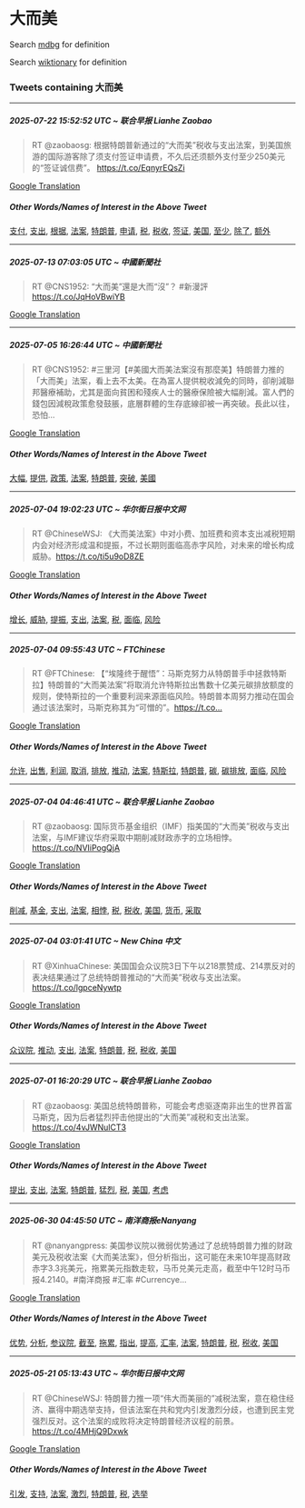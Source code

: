 # 大而美

Search [mdbg](https://www.mdbg.net/chinese/dictionary?page=worddict&wdrst=0&wdqb=大而美) for definition

Search [wiktionary](https://en.wiktionary.org/wiki/大而美) for definition

### Tweets containing 大而美

___
##### 2025-07-22 15:52:52 UTC ~ 联合早报 Lianhe Zaobao
> RT @zaobaosg: 根据特朗普新通过的“大而美”税收与支出法案，到美国旅游的国际游客除了须支付签证申请费，不久后还须额外支付至少250美元的“签证诚信费”。 https://t.co/EqnyrEQsZi

[Google Translation](https://translate.google.com/?hi=en&tab=TT&sl=zh-CN&tl=en&op=translate&text=RT+%40zaobaosg%3A+%E6%A0%B9%E6%8D%AE%E7%89%B9%E6%9C%97%E6%99%AE%E6%96%B0%E9%80%9A%E8%BF%87%E7%9A%84%E2%80%9C%E5%A4%A7%E8%80%8C%E7%BE%8E%E2%80%9D%E7%A8%8E%E6%94%B6%E4%B8%8E%E6%94%AF%E5%87%BA%E6%B3%95%E6%A1%88%EF%BC%8C%E5%88%B0%E7%BE%8E%E5%9B%BD%E6%97%85%E6%B8%B8%E7%9A%84%E5%9B%BD%E9%99%85%E6%B8%B8%E5%AE%A2%E9%99%A4%E4%BA%86%E9%A1%BB%E6%94%AF%E4%BB%98%E7%AD%BE%E8%AF%81%E7%94%B3%E8%AF%B7%E8%B4%B9%EF%BC%8C%E4%B8%8D%E4%B9%85%E5%90%8E%E8%BF%98%E9%A1%BB%E9%A2%9D%E5%A4%96%E6%94%AF%E4%BB%98%E8%87%B3%E5%B0%91250%E7%BE%8E%E5%85%83%E7%9A%84%E2%80%9C%E7%AD%BE%E8%AF%81%E8%AF%9A%E4%BF%A1%E8%B4%B9%E2%80%9D%E3%80%82+https%3A%2F%2Ft.co%2FEqnyrEQsZi)
##### Other Words/Names of Interest in the Above Tweet
[支付](支付.md), [支出](支出.md), [根据](根据.md), [法案](法案.md), [特朗普](特朗普.md), [申请](申请.md), [税](税.md), [税收](税收.md), [签证](签证.md), [美国](美国.md), [至少](至少.md), [除了](除了.md), [额外](额外.md)
___
##### 2025-07-13 07:03:05 UTC ~ 中國新聞社
> RT @CNS1952: “大而美”還是大而“沒”？  #新漫評 https://t.co/JqHoVBwiYB

[Google Translation](https://translate.google.com/?hi=en&tab=TT&sl=zh-CN&tl=en&op=translate&text=RT+%40CNS1952%3A+%E2%80%9C%E5%A4%A7%E8%80%8C%E7%BE%8E%E2%80%9D%E9%82%84%E6%98%AF%E5%A4%A7%E8%80%8C%E2%80%9C%E6%B2%92%E2%80%9D%EF%BC%9F++%23%E6%96%B0%E6%BC%AB%E8%A9%95+https%3A%2F%2Ft.co%2FJqHoVBwiYB)
___
##### 2025-07-05 16:26:44 UTC ~ 中國新聞社
> RT @CNS1952: #三里河【#美國大而美法案沒有那麼美】特朗普力推的「大而美」法案，看上去不太美。在為富人提供稅收減免的同時，卻削減聯邦醫療補助，尤其是面向貧困和殘疾人士的醫療保險被大幅削減。富人們的錢包因減稅政策愈發鼓脹，底層群體的生存底線卻被一再突破。長此以往，恐怕…

[Google Translation](https://translate.google.com/?hi=en&tab=TT&sl=zh-CN&tl=en&op=translate&text=RT+%40CNS1952%3A+%23%E4%B8%89%E9%87%8C%E6%B2%B3%E3%80%90%23%E7%BE%8E%E5%9C%8B%E5%A4%A7%E8%80%8C%E7%BE%8E%E6%B3%95%E6%A1%88%E6%B2%92%E6%9C%89%E9%82%A3%E9%BA%BC%E7%BE%8E%E3%80%91%E7%89%B9%E6%9C%97%E6%99%AE%E5%8A%9B%E6%8E%A8%E7%9A%84%E3%80%8C%E5%A4%A7%E8%80%8C%E7%BE%8E%E3%80%8D%E6%B3%95%E6%A1%88%EF%BC%8C%E7%9C%8B%E4%B8%8A%E5%8E%BB%E4%B8%8D%E5%A4%AA%E7%BE%8E%E3%80%82%E5%9C%A8%E7%82%BA%E5%AF%8C%E4%BA%BA%E6%8F%90%E4%BE%9B%E7%A8%85%E6%94%B6%E6%B8%9B%E5%85%8D%E7%9A%84%E5%90%8C%E6%99%82%EF%BC%8C%E5%8D%BB%E5%89%8A%E6%B8%9B%E8%81%AF%E9%82%A6%E9%86%AB%E7%99%82%E8%A3%9C%E5%8A%A9%EF%BC%8C%E5%B0%A4%E5%85%B6%E6%98%AF%E9%9D%A2%E5%90%91%E8%B2%A7%E5%9B%B0%E5%92%8C%E6%AE%98%E7%96%BE%E4%BA%BA%E5%A3%AB%E7%9A%84%E9%86%AB%E7%99%82%E4%BF%9D%E9%9A%AA%E8%A2%AB%E5%A4%A7%E5%B9%85%E5%89%8A%E6%B8%9B%E3%80%82%E5%AF%8C%E4%BA%BA%E5%80%91%E7%9A%84%E9%8C%A2%E5%8C%85%E5%9B%A0%E6%B8%9B%E7%A8%85%E6%94%BF%E7%AD%96%E6%84%88%E7%99%BC%E9%BC%93%E8%84%B9%EF%BC%8C%E5%BA%95%E5%B1%A4%E7%BE%A4%E9%AB%94%E7%9A%84%E7%94%9F%E5%AD%98%E5%BA%95%E7%B7%9A%E5%8D%BB%E8%A2%AB%E4%B8%80%E5%86%8D%E7%AA%81%E7%A0%B4%E3%80%82%E9%95%B7%E6%AD%A4%E4%BB%A5%E5%BE%80%EF%BC%8C%E6%81%90%E6%80%95%E2%80%A6)
##### Other Words/Names of Interest in the Above Tweet
[大幅](大幅.md), [提供](提供.md), [政策](政策.md), [法案](法案.md), [特朗普](特朗普.md), [突破](突破.md), [美國](美國.md)
___
##### 2025-07-04 19:02:23 UTC ~ 华尔街日报中文网
> RT @ChineseWSJ: 《大而美法案》中对小费、加班费和资本支出减税短期内会对经济形成温和提振，不过长期则面临高赤字风险，对未来的增长构成威胁。https://t.co/ti5u9oD8ZE

[Google Translation](https://translate.google.com/?hi=en&tab=TT&sl=zh-CN&tl=en&op=translate&text=RT+%40ChineseWSJ%3A+%E3%80%8A%E5%A4%A7%E8%80%8C%E7%BE%8E%E6%B3%95%E6%A1%88%E3%80%8B%E4%B8%AD%E5%AF%B9%E5%B0%8F%E8%B4%B9%E3%80%81%E5%8A%A0%E7%8F%AD%E8%B4%B9%E5%92%8C%E8%B5%84%E6%9C%AC%E6%94%AF%E5%87%BA%E5%87%8F%E7%A8%8E%E7%9F%AD%E6%9C%9F%E5%86%85%E4%BC%9A%E5%AF%B9%E7%BB%8F%E6%B5%8E%E5%BD%A2%E6%88%90%E6%B8%A9%E5%92%8C%E6%8F%90%E6%8C%AF%EF%BC%8C%E4%B8%8D%E8%BF%87%E9%95%BF%E6%9C%9F%E5%88%99%E9%9D%A2%E4%B8%B4%E9%AB%98%E8%B5%A4%E5%AD%97%E9%A3%8E%E9%99%A9%EF%BC%8C%E5%AF%B9%E6%9C%AA%E6%9D%A5%E7%9A%84%E5%A2%9E%E9%95%BF%E6%9E%84%E6%88%90%E5%A8%81%E8%83%81%E3%80%82https%3A%2F%2Ft.co%2Fti5u9oD8ZE)
##### Other Words/Names of Interest in the Above Tweet
[增长](增长.md), [威胁](威胁.md), [提振](提振.md), [支出](支出.md), [法案](法案.md), [税](税.md), [面临](面临.md), [风险](风险.md)
___
##### 2025-07-04 09:55:43 UTC ~ FTChinese
> RT @FTChinese: 【“埃隆终于醒悟”：马斯克努力从特朗普手中拯救特斯拉】特朗普的“大而美法案”将取消允许特斯拉出售数十亿美元碳排放额度的规则，使特斯拉的一个重要利润来源面临风险。特朗普本周努力推动在国会通过该法案时，马斯克称其为“可憎的”。https://t.co…

[Google Translation](https://translate.google.com/?hi=en&tab=TT&sl=zh-CN&tl=en&op=translate&text=RT+%40FTChinese%3A+%E3%80%90%E2%80%9C%E5%9F%83%E9%9A%86%E7%BB%88%E4%BA%8E%E9%86%92%E6%82%9F%E2%80%9D%EF%BC%9A%E9%A9%AC%E6%96%AF%E5%85%8B%E5%8A%AA%E5%8A%9B%E4%BB%8E%E7%89%B9%E6%9C%97%E6%99%AE%E6%89%8B%E4%B8%AD%E6%8B%AF%E6%95%91%E7%89%B9%E6%96%AF%E6%8B%89%E3%80%91%E7%89%B9%E6%9C%97%E6%99%AE%E7%9A%84%E2%80%9C%E5%A4%A7%E8%80%8C%E7%BE%8E%E6%B3%95%E6%A1%88%E2%80%9D%E5%B0%86%E5%8F%96%E6%B6%88%E5%85%81%E8%AE%B8%E7%89%B9%E6%96%AF%E6%8B%89%E5%87%BA%E5%94%AE%E6%95%B0%E5%8D%81%E4%BA%BF%E7%BE%8E%E5%85%83%E7%A2%B3%E6%8E%92%E6%94%BE%E9%A2%9D%E5%BA%A6%E7%9A%84%E8%A7%84%E5%88%99%EF%BC%8C%E4%BD%BF%E7%89%B9%E6%96%AF%E6%8B%89%E7%9A%84%E4%B8%80%E4%B8%AA%E9%87%8D%E8%A6%81%E5%88%A9%E6%B6%A6%E6%9D%A5%E6%BA%90%E9%9D%A2%E4%B8%B4%E9%A3%8E%E9%99%A9%E3%80%82%E7%89%B9%E6%9C%97%E6%99%AE%E6%9C%AC%E5%91%A8%E5%8A%AA%E5%8A%9B%E6%8E%A8%E5%8A%A8%E5%9C%A8%E5%9B%BD%E4%BC%9A%E9%80%9A%E8%BF%87%E8%AF%A5%E6%B3%95%E6%A1%88%E6%97%B6%EF%BC%8C%E9%A9%AC%E6%96%AF%E5%85%8B%E7%A7%B0%E5%85%B6%E4%B8%BA%E2%80%9C%E5%8F%AF%E6%86%8E%E7%9A%84%E2%80%9D%E3%80%82https%3A%2F%2Ft.co%E2%80%A6)
##### Other Words/Names of Interest in the Above Tweet
[允许](允许.md), [出售](出售.md), [利润](利润.md), [取消](取消.md), [排放](排放.md), [推动](推动.md), [法案](法案.md), [特斯拉](特斯拉.md), [特朗普](特朗普.md), [碳](碳.md), [碳排放](碳排放.md), [面临](面临.md), [风险](风险.md)
___
##### 2025-07-04 04:46:41 UTC ~ 联合早报 Lianhe Zaobao
> RT @zaobaosg: 国际货币基金组织（IMF）指美国的“大而美”税收与支出法案，与IMF建议华府采取中期削减财政赤字的立场相悖。 https://t.co/NVIiPogQjA

[Google Translation](https://translate.google.com/?hi=en&tab=TT&sl=zh-CN&tl=en&op=translate&text=RT+%40zaobaosg%3A+%E5%9B%BD%E9%99%85%E8%B4%A7%E5%B8%81%E5%9F%BA%E9%87%91%E7%BB%84%E7%BB%87%EF%BC%88IMF%EF%BC%89%E6%8C%87%E7%BE%8E%E5%9B%BD%E7%9A%84%E2%80%9C%E5%A4%A7%E8%80%8C%E7%BE%8E%E2%80%9D%E7%A8%8E%E6%94%B6%E4%B8%8E%E6%94%AF%E5%87%BA%E6%B3%95%E6%A1%88%EF%BC%8C%E4%B8%8EIMF%E5%BB%BA%E8%AE%AE%E5%8D%8E%E5%BA%9C%E9%87%87%E5%8F%96%E4%B8%AD%E6%9C%9F%E5%89%8A%E5%87%8F%E8%B4%A2%E6%94%BF%E8%B5%A4%E5%AD%97%E7%9A%84%E7%AB%8B%E5%9C%BA%E7%9B%B8%E6%82%96%E3%80%82+https%3A%2F%2Ft.co%2FNVIiPogQjA)
##### Other Words/Names of Interest in the Above Tweet
[削减](削减.md), [基金](基金.md), [支出](支出.md), [法案](法案.md), [相悖](相悖.md), [税](税.md), [税收](税收.md), [美国](美国.md), [货币](货币.md), [采取](采取.md)
___
##### 2025-07-04 03:01:41 UTC ~ New China 中文
> RT @XinhuaChinese: 美国国会众议院3日下午以218票赞成、214票反对的表决结果通过了总统特朗普推动的“大而美”税收与支出法案。 https://t.co/lgpceNywtp

[Google Translation](https://translate.google.com/?hi=en&tab=TT&sl=zh-CN&tl=en&op=translate&text=RT+%40XinhuaChinese%3A+%E7%BE%8E%E5%9B%BD%E5%9B%BD%E4%BC%9A%E4%BC%97%E8%AE%AE%E9%99%A23%E6%97%A5%E4%B8%8B%E5%8D%88%E4%BB%A5218%E7%A5%A8%E8%B5%9E%E6%88%90%E3%80%81214%E7%A5%A8%E5%8F%8D%E5%AF%B9%E7%9A%84%E8%A1%A8%E5%86%B3%E7%BB%93%E6%9E%9C%E9%80%9A%E8%BF%87%E4%BA%86%E6%80%BB%E7%BB%9F%E7%89%B9%E6%9C%97%E6%99%AE%E6%8E%A8%E5%8A%A8%E7%9A%84%E2%80%9C%E5%A4%A7%E8%80%8C%E7%BE%8E%E2%80%9D%E7%A8%8E%E6%94%B6%E4%B8%8E%E6%94%AF%E5%87%BA%E6%B3%95%E6%A1%88%E3%80%82+https%3A%2F%2Ft.co%2FlgpceNywtp)
##### Other Words/Names of Interest in the Above Tweet
[众议院](众议院.md), [推动](推动.md), [支出](支出.md), [法案](法案.md), [特朗普](特朗普.md), [税](税.md), [税收](税收.md), [美国](美国.md)
___
##### 2025-07-01 16:20:29 UTC ~ 联合早报 Lianhe Zaobao
> RT @zaobaosg: 美国总统特朗普称，可能会考虑驱逐南非出生的世界首富马斯克，因为后者猛烈抨击他提出的“大而美”减税和支出法案。 https://t.co/4vJWNulCT3

[Google Translation](https://translate.google.com/?hi=en&tab=TT&sl=zh-CN&tl=en&op=translate&text=RT+%40zaobaosg%3A+%E7%BE%8E%E5%9B%BD%E6%80%BB%E7%BB%9F%E7%89%B9%E6%9C%97%E6%99%AE%E7%A7%B0%EF%BC%8C%E5%8F%AF%E8%83%BD%E4%BC%9A%E8%80%83%E8%99%91%E9%A9%B1%E9%80%90%E5%8D%97%E9%9D%9E%E5%87%BA%E7%94%9F%E7%9A%84%E4%B8%96%E7%95%8C%E9%A6%96%E5%AF%8C%E9%A9%AC%E6%96%AF%E5%85%8B%EF%BC%8C%E5%9B%A0%E4%B8%BA%E5%90%8E%E8%80%85%E7%8C%9B%E7%83%88%E6%8A%A8%E5%87%BB%E4%BB%96%E6%8F%90%E5%87%BA%E7%9A%84%E2%80%9C%E5%A4%A7%E8%80%8C%E7%BE%8E%E2%80%9D%E5%87%8F%E7%A8%8E%E5%92%8C%E6%94%AF%E5%87%BA%E6%B3%95%E6%A1%88%E3%80%82+https%3A%2F%2Ft.co%2F4vJWNulCT3)
##### Other Words/Names of Interest in the Above Tweet
[提出](提出.md), [支出](支出.md), [法案](法案.md), [特朗普](特朗普.md), [猛烈](猛烈.md), [税](税.md), [美国](美国.md), [考虑](考虑.md)
___
##### 2025-06-30 04:45:50 UTC ~ 南洋商报eNanyang
> RT @nanyangpress: 美国参议院以微弱优势通过了总统特朗普力推的财政美元及税收法案《大而美法案》，但分析指出，这可能在未来10年提高财政赤字3.3兆美元，拖累美元指数走软，马币兑美元走高，截至中午12时马币报4.2140。#南洋商报 #汇率 #Currencye…

[Google Translation](https://translate.google.com/?hi=en&tab=TT&sl=zh-CN&tl=en&op=translate&text=RT+%40nanyangpress%3A+%E7%BE%8E%E5%9B%BD%E5%8F%82%E8%AE%AE%E9%99%A2%E4%BB%A5%E5%BE%AE%E5%BC%B1%E4%BC%98%E5%8A%BF%E9%80%9A%E8%BF%87%E4%BA%86%E6%80%BB%E7%BB%9F%E7%89%B9%E6%9C%97%E6%99%AE%E5%8A%9B%E6%8E%A8%E7%9A%84%E8%B4%A2%E6%94%BF%E7%BE%8E%E5%85%83%E5%8F%8A%E7%A8%8E%E6%94%B6%E6%B3%95%E6%A1%88%E3%80%8A%E5%A4%A7%E8%80%8C%E7%BE%8E%E6%B3%95%E6%A1%88%E3%80%8B%EF%BC%8C%E4%BD%86%E5%88%86%E6%9E%90%E6%8C%87%E5%87%BA%EF%BC%8C%E8%BF%99%E5%8F%AF%E8%83%BD%E5%9C%A8%E6%9C%AA%E6%9D%A510%E5%B9%B4%E6%8F%90%E9%AB%98%E8%B4%A2%E6%94%BF%E8%B5%A4%E5%AD%973.3%E5%85%86%E7%BE%8E%E5%85%83%EF%BC%8C%E6%8B%96%E7%B4%AF%E7%BE%8E%E5%85%83%E6%8C%87%E6%95%B0%E8%B5%B0%E8%BD%AF%EF%BC%8C%E9%A9%AC%E5%B8%81%E5%85%91%E7%BE%8E%E5%85%83%E8%B5%B0%E9%AB%98%EF%BC%8C%E6%88%AA%E8%87%B3%E4%B8%AD%E5%8D%8812%E6%97%B6%E9%A9%AC%E5%B8%81%E6%8A%A54.2140%E3%80%82%23%E5%8D%97%E6%B4%8B%E5%95%86%E6%8A%A5+%23%E6%B1%87%E7%8E%87+%23Currencye%E2%80%A6)
##### Other Words/Names of Interest in the Above Tweet
[优势](优势.md), [分析](分析.md), [参议院](参议院.md), [截至](截至.md), [拖累](拖累.md), [指出](指出.md), [提高](提高.md), [汇率](汇率.md), [法案](法案.md), [特朗普](特朗普.md), [税](税.md), [税收](税收.md), [美国](美国.md)
___
##### 2025-05-21 05:13:43 UTC ~ 华尔街日报中文网
> RT @ChineseWSJ: 特朗普力推一项“伟大而美丽的”减税法案，意在稳住经济、赢得中期选举支持，但该法案在共和党内引发激烈分歧，也遭到民主党强烈反对。这个法案的成败将决定特朗普经济议程的前景。https://t.co/4MHjQ9Dxwk

[Google Translation](https://translate.google.com/?hi=en&tab=TT&sl=zh-CN&tl=en&op=translate&text=RT+%40ChineseWSJ%3A+%E7%89%B9%E6%9C%97%E6%99%AE%E5%8A%9B%E6%8E%A8%E4%B8%80%E9%A1%B9%E2%80%9C%E4%BC%9F%E5%A4%A7%E8%80%8C%E7%BE%8E%E4%B8%BD%E7%9A%84%E2%80%9D%E5%87%8F%E7%A8%8E%E6%B3%95%E6%A1%88%EF%BC%8C%E6%84%8F%E5%9C%A8%E7%A8%B3%E4%BD%8F%E7%BB%8F%E6%B5%8E%E3%80%81%E8%B5%A2%E5%BE%97%E4%B8%AD%E6%9C%9F%E9%80%89%E4%B8%BE%E6%94%AF%E6%8C%81%EF%BC%8C%E4%BD%86%E8%AF%A5%E6%B3%95%E6%A1%88%E5%9C%A8%E5%85%B1%E5%92%8C%E5%85%9A%E5%86%85%E5%BC%95%E5%8F%91%E6%BF%80%E7%83%88%E5%88%86%E6%AD%A7%EF%BC%8C%E4%B9%9F%E9%81%AD%E5%88%B0%E6%B0%91%E4%B8%BB%E5%85%9A%E5%BC%BA%E7%83%88%E5%8F%8D%E5%AF%B9%E3%80%82%E8%BF%99%E4%B8%AA%E6%B3%95%E6%A1%88%E7%9A%84%E6%88%90%E8%B4%A5%E5%B0%86%E5%86%B3%E5%AE%9A%E7%89%B9%E6%9C%97%E6%99%AE%E7%BB%8F%E6%B5%8E%E8%AE%AE%E7%A8%8B%E7%9A%84%E5%89%8D%E6%99%AF%E3%80%82https%3A%2F%2Ft.co%2F4MHjQ9Dxwk)
##### Other Words/Names of Interest in the Above Tweet
[引发](引发.md), [支持](支持.md), [法案](法案.md), [激烈](激烈.md), [特朗普](特朗普.md), [税](税.md), [选举](选举.md)
